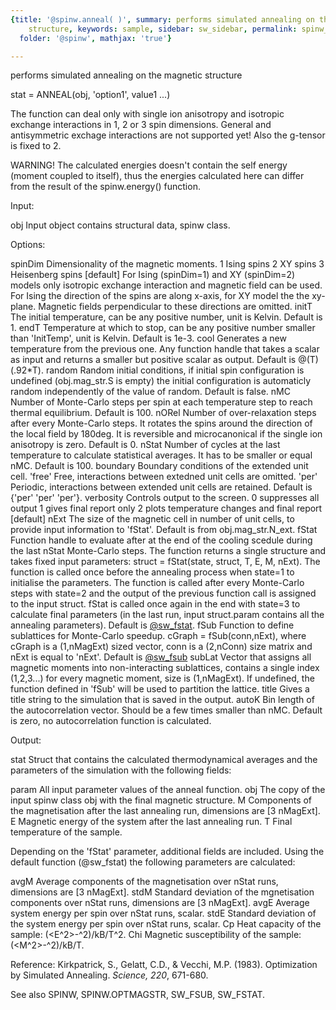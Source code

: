 ```yaml
---
{title: '@spinw.anneal( )', summary: performs simulated annealing on the magnetic
    structure, keywords: sample, sidebar: sw_sidebar, permalink: spinw_anneal.html,
  folder: '@spinw', mathjax: 'true'}

---
```

performs simulated annealing on the magnetic structure
 
stat = ANNEAL(obj, 'option1', value1 ...)
 
The function can deal only with single ion anisotropy and isotropic
exchange interactions in 1, 2 or 3 spin dimensions.
General and antisymmetric exchage interactions are not supported yet!
Also the g-tensor is fixed to 2.
 
WARNING!
The calculated energies doesn't contain the self energy (moment coupled
to itself), thus the energies calculated here can differ from the
result of the spinw.energy() function.
 
Input:
 
obj             Input object contains structural data, spinw class.
 
Options:
 
spinDim   Dimensionality of the magnetic moments.
              1   Ising spins
              2   XY spins
              3   Heisenberg spins [default]
          For Ising (spinDim=1) and XY (spinDim=2) models only isotropic
          exchange interaction and magnetic field can be used. For Ising
          the direction of the spins are along x-axis, for XY model the
          the xy-plane. Magnetic fields perpendicular to these directions
          are omitted.
initT     The initial temperature, can be any positive number,
          unit is Kelvin. Default is 1.
endT      Temperature at which to stop, can be any positive number
          smaller than 'InitTemp', unit is Kelvin.
          Default is 1e-3.
cool      Generates a new temperature from the previous one.
          Any function handle that takes a scalar as input and
          returns a smaller but positive scalar as output.
          Default is @(T) (.92*T).
random    Random initial conditions, if initial spin configuration
          is undefined (obj.mag_str.S is empty) the initial configuration
          is automaticly random independently of the value of random.
          Default is false.
nMC       Number of Monte-Carlo steps per spin at each temperature
          step to reach thermal equilibrium. Default is 100.
nORel     Number of over-relaxation steps after every Monte-Carlo
          steps. It rotates the spins around the direction of the local
          field by 180deg. It is reversible and microcanonical if the
          single ion anisotropy is zero. Default is 0.
nStat     Number of cycles at the last temperature to calculate
          statistical averages. It has to be smaller or equal nMC.
          Default is 100.
boundary  Boundary conditions of the extended unit cell.
              'free'  Free, interactions between extedned unit cells are
                      omitted.
              'per'   Periodic, interactions between extended unit cells
                      are retained.
          Default is {'per' 'per' 'per'}.
verbosity Controls output to the screen.
              0   suppresses all output
              1   gives final report only
              2   plots temperature changes and final report [default]
nExt      The size of the magnetic cell in number of unit cells, to
          provide input information to 'fStat'.
          Default is from obj.mag_str.N_ext.
fStat     Function handle to evaluate after at the end of the
          cooling scedule during the last nStat Monte-Carlo steps.
          The function returns a single structure and takes fixed
          input parameters:
              struct = fStat(state, struct, T, E, M, nExt).
          The function is called once before the annealing process
          when state=1 to initialise the parameters. The function
          is called after every Monte-Carlo steps with state=2 and
          the output of the previous function call is assigned to
          the input struct. fStat is called once again in the end
          with state=3 to calculate final parameters (in the last
          run, input struct.param contains all the annealing
          parameters).
          Default is <a href="matlab: doc sw_fstat">@sw_fstat</a>.
fSub      Function to define sublattices for Monte-Carlo speedup.
          cGraph = fSub(conn,nExt), where cGraph is a (1,nMagExt) sized
          vector, conn is a (2,nConn) size matrix and nExt is equal to
          'nExt'. Default is <a href="matlab: doc sw_fsub">@sw_fsub</a>
subLat    Vector that assigns all magnetic moments into non-interacting
          sublattices, contains a single index (1,2,3...) for every
          magnetic moment, size is (1,nMagExt). If undefined, the
          function defined in 'fSub' will be used to partition the
          lattice.
title     Gives a title string to the simulation that is saved in the
          output.
autoK     Bin length of the autocorrelation vector. Should be a few times
          smaller than nMC. Default is zero, no autocorrelation function
          is calculated.
 
Output:
 
stat      Struct that contains the calculated thermodynamical
          averages and the parameters of the simulation with the
          following fields:
 
param     All input parameter values of the anneal function.
obj       The copy of the input spinw class obj with the final magnetic
          structure.
M         Components of the magnetisation after the last annealing
          run, dimensions are [3 nMagExt].
E         Magnetic energy of the system after the last annealing run.
T         Final temperature of the sample.
 
Depending on the 'fStat' parameter, additional fields are included. Using
the default function (@sw_fstat) the following parameters are calculated:
 
avgM      Average components of the magnetisation over nStat runs,
          dimensions are [3 nMagExt].
stdM      Standard deviation of the mgnetisation components over
          nStat runs, dimensions are [3 nMagExt].
avgE      Average system energy per spin over nStat runs, scalar.
stdE      Standard deviation of the system energy per spin over
          nStat runs, scalar.
Cp        Heat capacity of the sample: (<E^2>-<E>^2)/kB/T^2.
Chi       Magnetic susceptibility of the sample: (<M^2>-<M>^2)/kB/T.
 
 
 Reference:
   Kirkpatrick, S., Gelatt, C.D., & Vecchi, M.P. (1983). Optimization by
   Simulated Annealing. _Science, 220_, 671-680.
 
See also SPINW, SPINW.OPTMAGSTR, SW_FSUB, SW_FSTAT.
 
